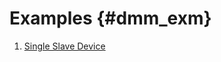 # Examples {#dmm_exm}

1. [Single Slave Device]("../dynamic_modbus_master/examples/SingleSlaveDevice/SingleSlaveDevice.md") 